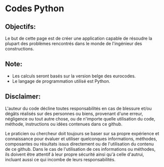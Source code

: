 # Codes Python
## Objectifs:
Le but de cette page est de créer une application capable de résoudre la plupart des problèmes rencontrés dans le monde de l'ingénieur des constructions.
## Note:
- Les calculs seront basés sur la version belge des eurocodes.
- Le langage de programmation utilisé est Python.
## Disclaimer:
L'auteur du code décline toutes responsabilités en cas de blessure et/ou dégâts réalisés sur des personnes ou biens, provenant d'une erreur, négligence ou tout autre chose, ou de n'importe quelle utilisation du code, méthode, instructions ou idées contenues dans ce github. 

Le praticien ou chercheur doit toujours se baser sur sa propre expérience et connaissance pour évaluer et utiliser quelconques informations, méthodes, composantes ou résultats issus directement ou de l'utilisation du contenu de ce github. Dans le cas de l'utilisation de ces informations ou méthodes, ils doivent être attentif à leur propre sécurité ainsi qu'à celle d'autrui, incluant aussi ce qui incombe de leurs responsabilités.
